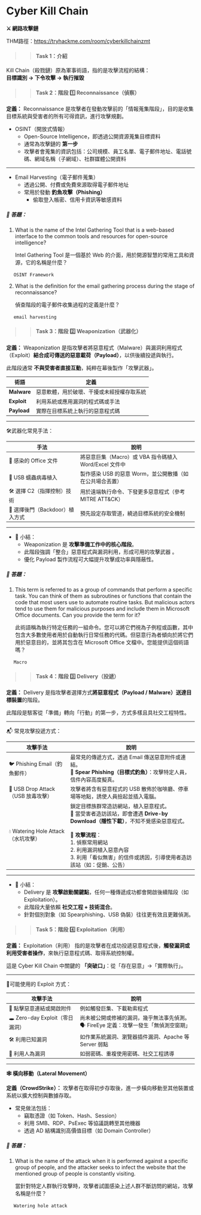 # Cyber Kill Chain  

**⚔️ 網路攻擊鏈**

THM路徑：https://tryhackme.com/room/cyberkillchainzmt

>> #### Task 1：介紹

Kill Chain（殺戮鏈）原為軍事術語，指的是攻擊流程的結構：<br>
**目標識別 → 下令攻擊 → 執行摧毀**

>> #### Task 2：階段 1️⃣ Reconnaissance（偵察）

**定義：**
    Reconnaissance 是攻擊者在發動攻擊前的「情報蒐集階段」，目的是收集目標系統與受害者的所有可得資訊，進行攻擊規劃。

- OSINT（開放式情報）
  - Open-Source Intelligence，即透過公開資源蒐集目標資料
  - 通常為攻擊鏈的 **第一步**
  - 攻擊者會蒐集的資訊包括：公司規模、員工名單、電子郵件地址、電話號碼、網域名稱（子網域）、社群媒體公開資料

---

- Email Harvesting（電子郵件蒐集）
  - 透過公開、付費或免費來源取得電子郵件地址
  - 常用於發動 **釣魚攻擊（Phishing）**
    - 偷取登入帳密、信用卡資訊等敏感資料

##### 🔐 答題：
1. What is the name of the Intel Gathering Tool that is a web-based interface to the common tools and resources for open-source intelligence?
   
   Intel Gathering Tool 是一個基於 Web 的介面，用於開源智慧的常用工具和資源，它的名稱是什麼？
   
&nbsp;&nbsp;&nbsp;&nbsp; `OSINT Framework`

2. What is the definition for the email gathering process during the stage of reconnaissance?
   
   偵查階段的電子郵件收集過程的定義是什麼？
   
&nbsp;&nbsp;&nbsp;&nbsp; `email harvesting`

>> #### Task 3：階段 2️⃣ Weaponization（武器化）

**定義：**
    Weaponization 是指攻擊者將惡意程式（Malware）與漏洞利用程式（Exploit）**結合成可傳送的惡意載荷（Payload）**，以供後續投遞與執行。

此階段通常 **不與受害者直接互動**，純粹在幕後製作「攻擊武器」。

| 術語      | 定義                                                       |
|-----------|------------------------------------------------------------|
| **Malware** | 惡意軟體，用於破壞、干擾或未經授權存取系統                     |
| **Exploit** | 利用系統或應用漏洞的程式碼或手法                             |
| **Payload** | 實際在目標系統上執行的惡意程式碼                              |


---

🛠️武器化常見手法：

| 手法                   | 說明                                                                 |
|----------------------|----------------------------------------------------------------------|
| 📝 感染的 Office 文件     | 將惡意巨集（Macro）或 VBA 指令碼植入 Word/Excel 文件中                |
| 💾 USB 蠕蟲病毒植入        | 製作感染 USB 的惡意 Worm，並公開散播（如在公共場合丟置）              |
| 🛠️ 選擇 C2（指揮控制）技術    | 用於遠端執行命令、下發更多惡意程式（參考 MITRE ATT&CK）              |
| 🔐 選擇後門（Backdoor）植入方式 | 預先設定存取管道，繞過目標系統的安全機制                              |

---
- 🎯 小結：
  - Weaponization 是 **攻擊準備工作中的核心階段**。
  - 此階段強調「整合」惡意程式與漏洞利用，形成可用的攻擊武器 。
  - 優化 Payload 製作流程可大幅提升攻擊成功率與隱蔽性。

##### 🔐 答題：
1. This term is referred to as a group of commands that perform a specific task. You can think of them as subroutines or functions that contain the code that most users use to automate routine tasks. But malicious actors tend to use them for malicious purposes and include them in Microsoft Office documents. Can you provide the term for it? 
   
   此術語稱為執行特定任務的一組命令。您可以將它們視為子例程或函數，其中包含大多數使用者用於自動執行日常任務的代碼。但惡意行為者傾向於將它們用於惡意目的，並將其包含在 Microsoft Office 文檔中。您能提供這個術語嗎？
   
&nbsp;&nbsp;&nbsp;&nbsp; `Macro`

>> #### Task 4：階段 3️⃣ Delivery（投遞）
**定義：**
    Delivery 是指攻擊者選擇方式**將惡意程式（Payload / Malware）送達目標裝置**的階段。

此階段是駭客從「準備」轉向「行動」的第一步，方式多樣且具社交工程特性。

---

📬 常見攻擊投遞方式：

| 攻擊手法                          | 說明                                                                                      |
|-------------------------------|-------------------------------------------------------------------------------------------|
| 🐦 Phishing Email（釣魚郵件）       | 最常見的傳遞方式，透過 Email 傳送惡意附件或連結。<br>🧠 **Spear Phishing（目標式釣魚）**：攻擊特定人員，信件內容高度擬真。 |
| 💽 USB Drop Attack（USB 放毒攻擊）  | 攻擊者將含有惡意程式的 USB 散佈於咖啡廳、停車場等地點，誘使人員撿起並插入電腦。                   |
| 💧 Watering Hole Attack（水坑攻擊） | 鎖定目標族群常造訪網站，植入惡意程式。<br>📕 當受害者造訪該站，即會遭遇 **Drive-by Download（隱性下載）**，不知不覺感染惡意程式。<br><br>📌 **攻擊流程**：<br>1. 偵察常用網站<br>2. 利用漏洞植入惡意內容<br>3. 利用「看似無害」的信件或誘因，引導使用者造訪該站（如：促銷、公告） |

---
- 🎯 小結：
  - Delivery 是 **攻擊啟動關鍵點**，任何一種傳遞成功都會開啟後續階段（如 Exploitation）。
  - 此階段大量依賴 **社交工程 + 技術混合**。
  - 針對個別對象（如 Spearphishing、USB 偽裝）往往更有效且更難偵測。

>> #### Task 5：階段 4️⃣ Exploitation（利用）
**定義：**
    Exploitation（利用） 指的是攻擊者在成功投遞惡意程式後，**觸發漏洞或利用受害者操作**，來執行惡意程式碼、取得系統控制權。

這是 Cyber Kill Chain 中關鍵的 **「突破口」**：從「存在惡意」→「實際執行」。

---

🧨可能使用的 Exploit 方式：

| 攻擊手法                                       | 說明                                                                 |
|------------------------------------------------|----------------------------------------------------------------------|
| 🔗 點擊惡意連結或開啟附件                      | 例如觸發巨集、下載勒索程式                                             |
| 🕳️ Zero-day Exploit（零日漏洞）               | 尚未被公開或修補的漏洞，幾乎無法事先偵測。<br>🗣️ FireEye 定義：攻擊一發生「無偵測空窗期」 |
| 🛠️ 利用已知漏洞                                 | 如作業系統漏洞、瀏覽器插件漏洞、Apache 等 Server 弱點                  |
| 🧠 利用人為漏洞                                 | 如弱密碼、重複使用密碼、社交工程誘導                                   |

---

**🕸️ 橫向移動（Lateral Movement）**

**定義（CrowdStrike）：** 攻擊者在取得初步存取後，進一步橫向移動至其他裝置或系統以擴大控制與數據存取。

- 常見做法包括：
  - 竊取憑證（如 Token、Hash、Session）
  - 利用 SMB、RDP、PsExec 等協議跳轉至其他機器
  - 透過 AD 結構識別高價值目標（如 Domain Controller）  


##### 🔐 答題：
1. What is the name of the attack when it is performed against a specific group of people, and the attacker seeks to infect the website that the mentioned group of people is constantly visiting. 
   
   當針對特定人群執行攻擊時，攻擊者試圖感染上述人群不斷訪問的網站，攻擊名稱是什麼？
   
&nbsp;&nbsp;&nbsp;&nbsp; `Watering hole attack`


<!--**資訊安全法規(Information Security Regulations)：**

所有產業（金融、醫療、政府、製造）中，只要涉及個人資料（PII），都必須遵守隱私與資料保護法規，以保護民眾資料、維護信任並符合合規要求。

法規是一種外部強制規範，要求組織必須在資訊保護上達到最低標準。

<!--🌍常見國際資訊安全法規與標準：

|法規名稱 | 領域 | 說明 |
|-|-|-|
|GDPR |個資保護  | 歐盟法規，規範企業如何蒐集、儲存與處理歐盟公民的個人資料   |
|HIPAA| 醫療 | 美國法案，要求醫療資料處理者保護病患資訊    |
|PCI-DSS|金融支付| 處理信用卡資訊的技術與作業要求，避免持卡人資料洩漏      |
|GLBA|金融| 金融業者需保護顧客的非公開個資（NPI），並說明資料分享方式 |

##### 🔐 答題：
1. A rule or law enforced by a governing body to ensure compliance and protect against harm is called?
   
   由管理機構執行的規則或法律以確保合規性和防止傷害被稱為？
   
&nbsp;&nbsp;&nbsp;&nbsp; `Regulation`
 
2. Health Insurance Portability and Accountability Act (HIPAA) targets which domain for data protection?
   
   健康保險流通與責任法案 （HIPAA） 針對哪個域進行數據保護？
   
&nbsp;&nbsp;&nbsp;&nbsp; `Healthcare`

>> #### Task 3：資訊安全架構
一套有系統的文件規範與制度框架，用來指導組織如何規劃、執行與強化資安措施。


- 資訊安全文件（策略性與管理性）<br> Information Security Documents
  - 五大類型
  
    | 文件類型           | 定義       | 說明與舉例               |
    |----------------|----------|---------------------|
    | 政策（Policies）   | 目標與原則性聲明 | 例：密碼政策、遠端存取政策       |
    | 標準（Standards）  | 強制性技術規範  | 例：最低密碼長度為 12 字元     |
    | 指引（Guidelines） | 最佳建議、非強制 | 例：建議定期更換 Wi-Fi 密碼   |
    | 程序（Procedures） | 明確操作步驟   | 例：資安事件通報流程 SOP      |
    | 基線（Baselines）  | 最低安全門檻   | 例：所有伺服器必須啟用防火牆與日誌紀錄 |
- 撰寫資安治理文件（技術性與流程性）
  - 六大步驟
  
    |步驟 | 說明與舉例 |
    |-|-|
    |1. 確定範圍與目的 |例：密碼政策目的是提升密碼強度，防止帳號被竊取 |
    |2. 法規與業界調研| 參考 GDPR、NIST、ISO 27001 等標準  |
    |3. 撰寫草稿與設計架構|條文要明確、可執行、符合組織價值  |
    |4. 內部審查與核准| 法務、資安部門、高層管理共同審閱|
    |5. 宣導與落實推行| 對員工做教育訓練與角色責任說明 |
    |6. 定期檢討與更新|配合威脅變化或法規調整修正內容 |

<hr>

- 是否都要自己編寫這些文件？<br>
❌ 不一定。有些組織會直接採用現成業界標準
- 選擇適用框架的考量因素：
    1. 法規需求（依地區與產業）
    2. 組織目標與資訊敏感度
    3. 可用資源與專業人力
    4. 威脅情境與風險型態

##### 🔐 答題：
1. The step that involves monitoring compliance and adjust the document based on feedback and changes in the threat landscape or regulatory environment is called?
   
   涉及監控合規性並根據威脅態勢或監管環境的反饋和變化調整文檔的步驟稱為？
   
&nbsp;&nbsp;&nbsp;&nbsp; `Review and update`

2. A set of specific steps for undertaking a particular task or process is called?
   
   執行特定任務或過程的一組特定步驟稱為？
   
&nbsp;&nbsp;&nbsp;&nbsp; `Procedure`

>> #### Task 4：GRC 架構

<details>
<summary><strong>G – Governance（治理）</strong></summary>
組織為達成目標、確保符合法規與標準所建立的整體結構與管理流程（由高階管理層主導）

- 包含設定：
  - 資安策略（Security Strategy）
  - 政策（Policies）
  - 標準（Standards）
  - 稽核與監測機制（Auditing & Monitoring）

📌 負責「方向與規範」的制定與推動
</details>

<details>
<summary><strong>R – Risk Management（風險管理）</strong></summary>
辨識、評估並優先處理資訊風險，目的是降低損害機率與影響

- 包含：
  - 威脅與弱點分析（Threats & Vulnerabilities）
  - 風險評估（Risk Assessment）
  - 控制措施與應變計畫（Controls & Mitigation Plan）

📌 負責「看見風險並主動處理」
</details>

<details>
<summary><strong>Compliance（合規）</strong></summary>
確保組織遵守外部法規、內部政策與產業標準

- 常見法規與標準如：
  - GDPR（一般資料保護法）
  - PCI-DSS（支付卡資料安全標準）
  - HIPAA（健康資訊保護法）


- 包含：
  - 稽核（Audit）
  - 報告（Reporting）
  -改進措施（Corrective Actions）

📌 負責「有沒有做到、做得夠好」
</details>

---
**建立 GRC 架構的七大步驟：**

| 步驟      | 說明與舉例                                                                 |
|---------|---------------------------------------------------------------------------|
| 1. 定義目標與範圍 | 例：針對客戶資料系統建立 GRC，目標：12 個月內資安風險降低 50%             |
| 2. 執行風險評估 | 例：發現弱密碼政策、舊版軟體 → 優先強化存取控制與漏洞修補                  |
| 3. 制定政策與程序 | 例：強制使用強密碼、建立登入記錄機制、防止未授權存取                        |
| 4. 建立治理流程 | 例：組成資安委員會、定期檢討資安投資、定義角色與職責                         |
| 5. 實施控制措施 | 例：部署防火牆、IPS、IDS、SIEM 系統；舉辦員工資安訓練                         |
| 6. 監測與績效衡量 | 例：追蹤政策遵循率、KPI 指標、資安事件回報率                                |
| 7. 持續改進 | 例：資安事件後進行原因分析與對策更新，提升應變能力                         |

---
**GRC 實務範例：金融業的應用**

| 組件              | 實務做法                                                                 |
|-------------------|--------------------------------------------------------------------------|
| Governance        | 指派治理高層，制定銀行保密法、洗錢防制政策、財報規範等                      |
| Risk Management   | 辨識金融詐騙風險：如釣魚詐騙、假 ATM 卡、帳戶被盜用                         |
| Compliance        | 遵守 PCI-DSS、GLBA；採用 TLS、更新系統、做使用者教育防釣魚                 |


##### 🔐 答題：
1. What is the component in the GRC framework involved in identifying, assessing, and prioritising risks to the organisation?
   
   GRC 框架中涉及識別 、評估和確定組織風險優先順序的哪些組成部分？
   
&nbsp;&nbsp;&nbsp;&nbsp; `Risk Management`

2. Is it important to monitor and measure the performance of a developed policy?  (yea/nay)
   
   監控和衡量已制定策略的績效是否重要？（是/否）
   
&nbsp;&nbsp;&nbsp;&nbsp; `yea`

>> #### Task 5：隱私和數據保護

<details>
<summary><strong>General Data Protection Regulation（GDPR）</strong></summary>

| 項目        | 說明                                                                 |
|-------------|----------------------------------------------------------------------|
| 📍 出處/國家 | 歐盟（EU）                                                           |
| 📅 上路時間  | 2018 年 5 月                                                         |
| 🎯 核心目的  | 保護所有歐盟居民的「個人資料（PII）」，防止未經同意的蒐集、處理、外洩           |

---
- GDPR 核心規定重點：
    1. 蒐集前需取得明確同意（明示同意，不可預設打勾）
    2. 個資最小化原則：只能蒐集業務所需的最少資料
    3. 儲存需有保護機制：採用加密、防火牆等資安措施
    4. 必須告知資料用途與處理方式
    5. 允許資料主體行使權利：查詢、更正、刪除、拒絕被處理
---
⚖️ GDPR 罰則機制（二層級）：


| 等級               | 違規情況                                             | 最高罰金                          |
|--------------------|------------------------------------------------------|-----------------------------------|
| Tier 1（重大違規） | 未經同意蒐集、非法分享、處理敏感資料等                  | 4% 營收 or €2000 萬（擇高）        |
| Tier 2（一般違規） | 遲未通報資安事件、缺乏資安政策                          | 2% 營收 or €1000 萬（擇高）        |

</details>

<details>
<summary><strong>Payment Card Industry Data Security Standard（PCI DSS）</strong></summary>

| 項目          | 說明                                                                 |
|---------------|----------------------------------------------------------------------|
| 📍 出處/制定者 | 信用卡產業安全標準協會（由 Visa、MasterCard 等主導）                   |
| 🎯 核心目的    | 保護信用卡資料（Cardholder Data），防止盜刷與資料外洩                   |
| 🌐 適用對象    | 所有處理、儲存、傳輸信用卡資料的實體與線上商家                            |

---
- PCI DSS 核心要求：
    1. 限制資料存取權限（最小權限原則）
    2. 建置防火牆與入侵防禦系統（IPS）
    3. 對敏感資料加密儲存與傳輸
    4. 定期監控與日誌審核
    5. 維護資訊安全政策
    6. 定期進行漏洞掃描與資安測試

</details>

##### 🔐 答題：
1. What is the maximum fine for Tier 1 users as per GDPR (in terms of percentage)?
   
   根據 GDPR 對第 1 層違規者的最高罰款是多少（以百分比表示）？
   
&nbsp;&nbsp;&nbsp;&nbsp; `4`

1. In terms of PCI DSS, what does CHD stand for?
   
   就 PCI DSS 而言，CHD 代表什麼？
   
&nbsp;&nbsp;&nbsp;&nbsp; `cardholder data`

>> #### Task 6：NIST 資安指南（保護CIA）

<details>
<summary><strong>NIST SP 800-53：資安與隱私控制標準</strong></summary>

| 項目       | 說明                                                                                                  |
|------------|-------------------------------------------------------------------------------------------------------|
| 📍 全名     | Security and Privacy Controls for Information Systems and Organizations                              |
| 🏛️ 發布單位 | 美國國家標準與技術研究院（NIST）                                                                     |
| 🎯 目的     | 提供保護 CIA（機密性、完整性、可用性）的控制清單，建立組織資訊系統與隱私的安全防線                   |
| 📋 架構     | 控制項分為 20 大類（控制家族），涵蓋全面性風險，包括：駭客攻擊、人為錯誤、天災、間諜、系統故障等      |

---
**Key Points  要點：**

<p align="left">
  <img src="/rooms/images/06_01.png" width="600">
</p>

---
**PM：Program Management**

<p align="left">
  <img src="/rooms/images/06_02.png" width="600">
</p>

---

**NIST 800-53 實施建議：**

| 步驟 | 實施建議與說明                                                                 |
|------|--------------------------------------------------------------------------------|
| 1️⃣   | 盤點資料與系統資產：確認哪些資料與系統需要受到保護                            |
| 2️⃣   | 對應控制家族與風險：找出相對應的控制項（如 AC、IR）來處理已識別的風險          |
| 3️⃣   | 建立治理架構與角色責任：清楚界定誰負責何事                                     |
| 4️⃣   | 持續監控與稽核：定期測試與追蹤控制實施成效                                     |
| 5️⃣   | 回饋與改進：根據漏洞、事件與法規調整控制措施                                  |

---

<p align="left">
  <img src="/rooms/images/06_03.png" width="600">
</p>

</details>

<details>
<summary><strong>NIST 800-63B：數位身份驗證指南</strong></summary>



| 項目       | 說明                                                                                      |
|------------|---------------------------------------------------------------------------------------------|
| 📍 全名     | Digital Identity Guidelines – Authentication and Lifecycle Management                     |
| 🎯 目的     | 提供「使用者身份驗證」的標準作法，包括：帳號驗證、憑證管理、多因素驗證（MFA）等             |
| 🌐 覆蓋範圍 | 各層級身份信任程度（LOA）、密碼要求、生物辨識與一次性密碼（OTP）等方式的應用規範             |

</details>

---

🔍NIST 800-53 vs 800-63B 差異比較

| 比較項目   | NIST 800-53                           | NIST 800-63B                            |
|------------|----------------------------------------|-----------------------------------------|
| 用途       | 建立整體資安與隱私控制架構            | 建立數位身份認證與帳號保護機制         |
| 核心對象   | 資訊系統、資安控制、風險管理          | 個人用戶、帳號登入、安全驗證           |
| 代表控制項 | 存取控制、稽核、事件回應、設定管理等  | 密碼政策、多因素驗證、生物識別、OTP     |

##### 🔐 答題：
1. Per NIST 800-53, in which control category does the media protection lie?
   
   根據 NIST 800-53，媒體保護屬於哪個控制類別？
   
&nbsp;&nbsp;&nbsp;&nbsp; `Physical`

2. Per NIST 800-53, in which control category does the incident response lie?
   
   根據 NIST 800-53，事件回應屬於哪個控制類別？
   
&nbsp;&nbsp;&nbsp;&nbsp; `Administrative`

3. Which phase (name) of NIST 800-53 compliance best practices results in correlating identified assets and permissions?
   
   NIST 800-53 合規性最佳實踐的哪個階段（名稱）會導致將已識別的資產和許可權相關聯？
   
&nbsp;&nbsp;&nbsp;&nbsp; `Map`

>> #### Task 7：資訊安全管理與合規
Information Security Management and Compliance

<details>
<summary><strong>ISO/IEC 27001：國際資訊安全管理標準</strong></summary>

| 項目         | 說明                                                                 |
|--------------|----------------------------------------------------------------------|
| 📍 發布機構   | ISO（國際標準組織）與 IEC（國際電工委員會）                                 |
| 📋 全名       | Information Security Management System（ISMS）                        |
| 🎯 目標       | 建立、執行、維運與持續改善資訊安全管理系統                                |
| 🔐 保護範疇   | 組織所有資訊資產（不限於 IT 資料）                                      |
| 🌍 適用產業   | 全球各產業皆適用，尤其是處理大量資料的企業                                |
| 📄 文件結構   | 標準需付費購買，內容包含範圍定義、風險管理、審核與改善等                    |

---

**ISO 27001 核心要素 ：**

| 中文名稱         | 英文原名                            | 簡要說明                                                 |
|------------------|--------------------------------------|----------------------------------------------------------|
| 範圍定義         | Scope                                | 定義 ISMS 的範圍，包括涵蓋的資產與流程                     |
| 資訊安全政策     | Information security policy           | 組織在資訊安全上的高層級方針文件                           |
| 風險評估         | Risk assessment                       | 評估資訊在機密性、完整性與可用性上的風險                  |
| 風險處理         | Risk treatment                        | 採取控制措施將風險降至可接受程度                          |
| 適用聲明         | Statement of Applicability (SoA)      | 說明哪些控制項適用、哪些不適用                            |
| 內部稽核         | Internal audit                        | 定期稽核 ISMS，確保其有效運作                              |
| 管理審查         | Management review                     | 高階管理層定期檢討 ISMS 執行成效                           |

<p align="left">
  <img src="/rooms/images/06_04.png" width="600">
</p>

</details>

<details>
<summary><strong>SOC 2：服務組織資訊保護審核框架</strong></summary>

| 項目         | 說明                                                                 |
|--------------|----------------------------------------------------------------------|
| 📍 發布機構   | AICPA（美國註冊會計師協會）                                              |
| 📋 全名       | Service Organization Control 2                                       |
| 🎯 目標       | 審查服務商是否具備足夠的控制措施來保護客戶資料                          |
| 📑 核心特色   | 屬於審計報告，不屬於標準化規範                                         |
| 🌍 適用對象   | 提供 SaaS、雲端、金融、醫療等服務的供應商                              |

---

- SOC 2 核心五大原則（可選適用）： 

| 原則                   | 說明                                                             |
|------------------------|------------------------------------------------------------------|
| Security（必選）        | 控制未授權存取（如防火牆、存取權限等）                            |
| Availability           | 系統可用性、故障容忍、備援能力等                                  |
| Processing Integrity   | 處理的準確性與完整性                                              |
| Confidentiality        | 敏感資料的加密與存取控制                                           |
| Privacy                | 個人資料的保護與合規使用                                           |

---

- 🔍 SOC 2 審計流程（企業要做的事）：
1. **定義範圍：** 確認需納入審計的系統/服務/位置
2. **選擇審核員：** 找有 SOC 2 經驗的 CPA 審核公司
3. **審核前準備：** 補強資安政策、控制流程、權限配置
4. **正式審核：** 測試控制項、訪談員工、文件查核
5. **獲得報告：** 審核結果、問題點與改善建議可提供客戶參考

---

<p align="left">
  <img src="/rooms/images/06_05.png" width="600">
</p>

</details>

---

🔍ISO 27001 vs SOC 2 差異比較表

| 項目                 | ISO 27001                                 | SOC 2                                      |
|----------------------|--------------------------------------------|--------------------------------------------|
| 發布單位             | ISO / IEC                                  | AICPA（會計師協會）                        |
| 性質                 | 標準（可認證）                              | 審計報告（無認證）                          |
| 是否付費             | 是（購買官方標準）                          | 審計服務需委託，報告內容不公開              |
| 評估對象             | 組織整體資訊安全管理架構                    | 控制措施是否落實，與五大信任原則對應        |
| 國際認可度           | 高（全球皆適用）                            | 主要在北美或與美國客戶合作時要求            |
| 誰最常要求企業實施   | 國際供應鏈、大型跨國企業                     | 客戶（尤其是使用雲端服務者）                 |

##### 🔐 答題：
1. Which ISO/IEC 27001 component involves selecting and implementing controls to reduce the identified risks to an acceptable level?
   
   哪個 ISO/IEC 27001 組成部分涉及選擇和實施控制措施，以將已識別的風險降低到可接受的水準？
   
&nbsp;&nbsp;&nbsp;&nbsp; `Risk treatment`

2. In SOC 2 generic controls, which control shows that the system remains available?
   
   在 SOC 2 通用控制措施中，哪個控制措施顯示系統仍然可用？
   
&nbsp;&nbsp;&nbsp;&nbsp; `Availability`

>> #### Task 8：結論

| 題目                        | 解答                          |
|---------------------------|-----------------------------|
| Phishing Emails           | User Awareness              |
| Man in the Middle Attack  | Secure connection (SSL/TLS) |
| Unregulated/Non Compliant | SOC 2                       |
| Unpatched Software        | Automatic patch management  |
| Data Leakage (EU)         | GDPR                        |

<p align="left">
  <img src="/rooms/images/06_06.png" width="600">
</p>

Question 1 ：下列哪一項是資訊系統和組織的安全和隱私控制的有效 NIST 出版品？
<p align="left">
  <img src="/rooms/images/06_07.png" width="600">
</p>

Question 2 ： 下列哪一個架構主要協助資訊安全管理和合規性？
<p align="left">
  <img src="/rooms/images/06_08.png" width="600">
</p>

獲得 Flag 🎉🎉
<p align="left">
  <img src="/rooms/images/06_09.png" width="600">
</p>

##### 🔐 答題：
1. Click the View Site button at the top of the task to launch the static site in split view. What is the flag after completing the exercise?
   
   按兩下任務頂部的 View Site 按鈕，以在分割檢視中啟動靜態網站。完成練習后的旗幟是什麼？
   
&nbsp;&nbsp;&nbsp;&nbsp; `THM{SECURE_1001}`

